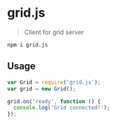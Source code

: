 # grid.js

> Client for grid server

`npm i grid.js`

## Usage

```js
var Grid = require('grid.js');
var grid = new Grid();

grid.on('ready', function () {
  console.log('Grid connected!');
});
```
